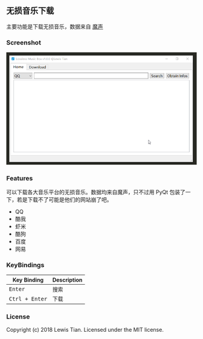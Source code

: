 ## 无损音乐下载
主要功能是下载无损音乐，数据来自 [魔声](http://moresound.tk/music/)

### Screenshot
<div align="center">
    <img src="../images/Lossless-Music-Box.gif" alt="Lossless-Music-Box" title="Lossless-Music-Box">
</div>

### Features
可以下载各大音乐平台的无损音乐。数据均来自魔声，只不过用 PyQt 包装了一下，若是下载不了可能是他们的网站崩了吧。
- QQ
- 酷我
- 虾米
- 酷狗
- 百度
- 网易

### KeyBindings
Key Binding                                | Description
-------------------------------------------|--------------------------
<kbd>Enter</kbd>                           | 搜索
<kbd>Ctrl + Enter</kbd>                    | 下载

### License
Copyright (c) 2018 Lewis Tian. Licensed under the MIT license.
